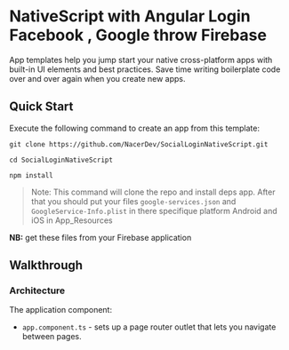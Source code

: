 # NativeScript with Angular Login Facebook , Google throw Firebase
App templates help you jump start your native cross-platform apps with built-in UI elements and best practices. Save time writing boilerplate code over and over again when you create new apps.

## Quick Start
Execute the following command to create an app from this template:

```
git clone https://github.com/NacerDev/SocialLoginNativeScript.git

cd SocialLoginNativeScript

npm install
```

> Note: This command will clone the repo and install deps app.
After that you should put your files `google-services.json` and `GoogleService-Info.plist`
in there specifique platform Android and iOS in App_Resources


**NB:** get these files from your Firebase application

## Walkthrough

### Architecture
The application component:
- `app.component.ts` - sets up a page router outlet that lets you navigate between pages.

